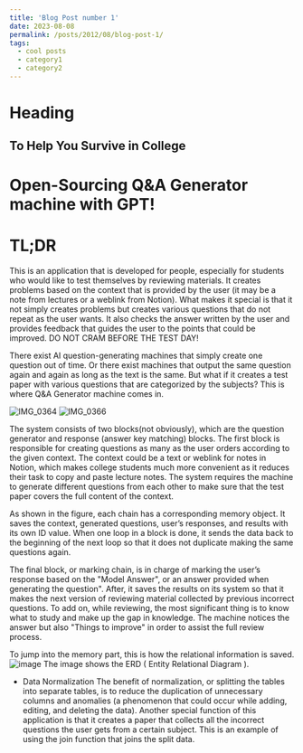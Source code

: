 ```yaml
---
title: 'Blog Post number 1'
date: 2023-08-08
permalink: /posts/2012/08/blog-post-1/
tags:
  - cool posts
  - category1
  - category2
---
```

# Heading
To Help You Survive in College
---
# Open-Sourcing Q&A Generator machine with GPT!

# TL;DR

This is an application that is developed for people, especially for students who would like to test themselves by reviewing materials. It creates problems based on the context that is provided by the user (it may be a note from lectures or a weblink from Notion). 
What makes it special is that it not simply creates problems but creates various questions that do not repeat as the user wants. It also checks the answer written by the user and provides feedback that guides the user to the points that could be improved.
DO NOT CRAM BEFORE THE TEST DAY!

There exist AI question-generating machines that simply create one question out of time. Or there exist machines that output the same question again and again as long as the text is the same. But what if it creates a test paper with various questions that are categorized by the subjects? This is where Q&A Generator machine comes in. 

![IMG_0364](https://github.com/JieunLim1/JieunLim1.github.io/assets/136796436/92afcbe8-66a5-42ac-a4ca-31bc5554210d)
![IMG_0366](https://github.com/JieunLim1/JieunLim1.github.io/assets/136796436/83614522-653b-429f-8a61-4a8546725142)

The system consists of two blocks(not obviously), which are the question generator and response (answer key matching) blocks. 
The first block is responsible for creating questions as many as the user orders according to the given context. The context could be a text or weblink for notes in Notion, which makes college students much more convenient as it reduces their task to copy and paste lecture notes. The system requires the machine to generate different questions from each other to make sure that the test paper covers the full content of the context. 

As shown in the figure, each chain has a corresponding memory object. It saves the context, generated questions, user’s responses, and results with its own ID value. When one loop in a block is done, it sends the data back to the beginning of the next loop so that it does not duplicate making the same questions again.  

The final block, or marking chain, is in charge of marking the user’s response based on the "Model Answer", or an answer provided when generating the question". After, it saves the results on its system so that it makes the next version of reviewing material collected by previous incorrect questions. 
To add on, while reviewing, the most significant thing is to know what to study and make up the gap in knowledge. The machine notices the answer but also "Things to improve" in order to assist the full review process.

To jump into the memory part, this is how the relational information is saved. 
![image](https://github.com/JieunLim1/JieunLim1.github.io/assets/136796436/c5ac44db-0b93-4f0b-b498-4b7ead2d6899)
The image shows the ERD ( Entity Relational Diagram ). 

* Data Normalization
  The benefit of normalization, or splitting the tables into separate tables, is to reduce the duplication of unnecessary columns and anomalies (a phenomenon that could occur while adding, editing, and deleting the data).
  Another special function of this application is that it creates a paper that collects all the incorrect questions the user gets from a certain subject. This is an example of using the join function that joins the split data.
  
